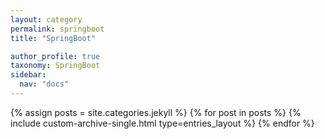 ```yaml
---
layout: category
permalink: springboot
title: "SpringBoot"

author_profile: true
taxonomy: SpringBoot
sidebar:
  nav: "docs"
---
```


{% assign posts = site.categories.jekyll %}
{% for post in posts %}
  {% include custom-archive-single.html type=entries_layout %}
{% endfor %}